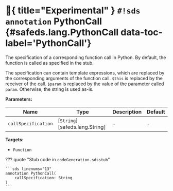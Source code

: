 # :test_tube:{ title="Experimental" } `#!sds annotation` PythonCall {#safeds.lang.PythonCall data-toc-label='PythonCall'}

The specification of a corresponding function call in Python. By default, the function is called as specified in the
stub.

The specification can contain template expressions, which are replaced by the corresponding arguments of the function
call. `$this` is replaced by the receiver of the call. `$param` is replaced by the value of the parameter called
`param`. Otherwise, the string is used as-is.

**Parameters:**

| Name | Type | Description | Default |
|------|------|-------------|---------|
| `callSpecification` | [`String`][safeds.lang.String] | - | - |

**Targets:**

- `Function`

??? quote "Stub code in `codeGeneration.sdsstub`"

    ```sds linenums="13"
    annotation PythonCall(
        callSpecification: String
    )
    ```
